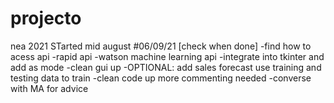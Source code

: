 # projecto
nea 2021
STarted mid august
#06/09/21 [check when done]
-find how to acess api
-rapid api
-watson machine learning api
-integrate into tkinter and add as mode
-clean gui up
-OPTIONAL: add sales forecast use training and testing data to train
-clean code up more commenting needed
-converse with MA for advice

